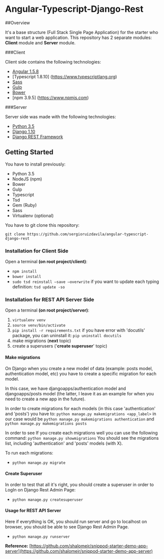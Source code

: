 # **Angular-Typescript-Django-Rest**

##Overview

It's a base structure (Full Stack Single Page Application) for the starter who want to start a web application.
This repository has 2 separate modules: **Client** module and **Server** module.

###Client

Client side contains the following technologies:

* [Angular 1.5.8](https://github.com/angular/angular.js)
* [Typescript 1.8.10] (https://www.typescriptlang.org)
* [Sass](http://sass-lang.com)
* [Gulp](http://gulpjs.com)
* [Bower](https://bower.io)
* [npm 3.9.5] (https://www.npmjs.com)

###Server

Server side was made with the following technologies:

* [Python 3.5](https://www.python.org/downloads/)
* [Django 1.10](https://www.djangoproject.com/)
* [Django REST Framework](http://www.django-rest-framework.org/)


## Getting Started

You have to install previously:

* Python 3.5
* NodeJS (npm)
* Bower
* Gulp
* Typescript
* Tsd
* Gem (Ruby)
* Sass
* Virtualenv (optional)

You have to git clone this repository:
```
git clone https://github.com/sergioruizdavila/angular-typescript-django-rest
```

### Installation for Client Side

Open a terminal **(on root project/client)**:

- `npm install`
- `bower install`
- `sudo tsd reinstall —save —overwrite` if you want to update each typing definition: `tsd update -so`

### Installation for REST API Server Side

Open a terminal **(on root project/server)**:

1. `virtualenv venv`
2. `source venv/bin/activate`
3. `pip install -r requirements.txt` if you have error with 'docutils' package, you can uninstall it: `pip uninstall docutils`
4. make migrations (**next** topic)
5. create a superusers ('**create superuser**' topic)

#### Make migrations

On Django when you create a new model of data (example: posts model, authentication model, etc) you have to create a specific migration for each model.

In this case, we have djangoapps/authentication model and djangoapps/posts model (the latter, I leave it as an example for when you need to create a new app in the future).

In order to create migrations for each models (in this case 'authentication' and 'posts') you have to:
`python manage.py makemigrations <app_label>` in our case would be `python manage.py makemigrations authentication` and `python manage.py makemigrations posts`

In order to see If you create each migrations well you can use the following command:
`python manage.py showmigrations`
You should see the migrations list, including 'authentication' and 'posts' models (with X).

To run each migrations:

- `python manage.py migrate`


#### Create Superuser

In order to test that all it's right, you should create a superuser in order to LogIn on Django Rest Admin Page:

- `python manage.py createsuperuser`


#### Usage for REST API Server

Here if everything is OK, you should run server and go to localhost on browser, you should be able to see Django Rest Admin Page.

- `python manage.py runserver`


**Reference:** [https://github.com/shalomeir/snippod-starter-demo-app-server](https://github.com/shalomeir/snippod-starter-demo-app-server)
